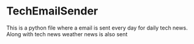 # TechEmailSender
This is a python file where a email is sent every day for daily tech news.
Along with tech news weather news is also sent


